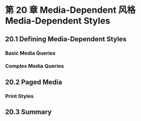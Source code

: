 # 第 20 章 Media-Dependent 风格 Media-Dependent Styles

## 20.1 Defining Media-Dependent Styles

### Basic Media Queries

### Complex Media Queries

## 20.2 Paged Media

### Print Styles

## 20.3 Summary
